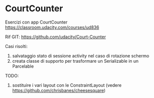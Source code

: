 # CourtCounter
Esercizi con app CourtCounter
https://classroom.udacity.com/courses/ud836

Rif GIT:
https://github.com/udacity/Court-Counter

Casi risolti:
1) salvataggio stato di sessione activity nel caso di rotazione schermo
2) creata classe di supporto per trasformare un Serializable in un Parcelable

TODO:
1) sostituire i vari layout con le ConstraintLayout (vedere https://github.com/chrisbanes/cheesesquare)


